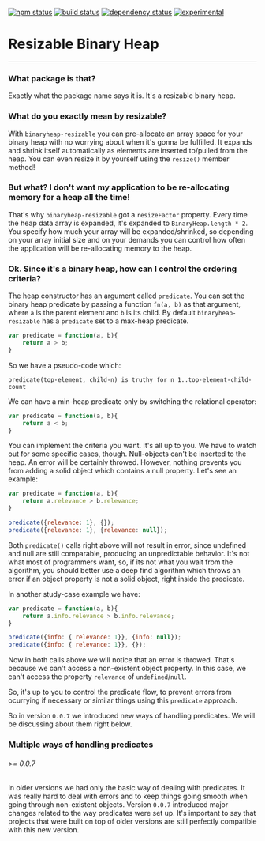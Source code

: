 [![npm status](http://img.shields.io/npm/v/binaryheap-resizable.svg)](https://www.npmjs.org/package/binaryheap-resizable)
[![build status](https://secure.travis-ci.org/rsalesc/binaryheap-resizable.svg)](http://travis-ci.org/rsalesc/binaryheap-resizable)
[![dependency status](https://david-dm.org/rsalesc/binaryheap-resizable.svg)](https://david-dm.org/rsalesc/binaryheap-resizable)
[![experimental](http://img.shields.io/badge/stability-experimental-DD5F0A.svg)](http://nodejs.org/api/documentation.html#documentation_stability_index)

# Resizable Binary Heap
---

### What package is that?

Exactly what the package name says it is. It's a resizable binary heap.

### What do you exactly mean by resizable?

With `binaryheap-resizable` you can pre-allocate an array space for your binary heap with no worrying about when it's gonna be fulfilled. It expands and shrink itself automatically as elements are inserted to/pulled from the heap. You can even resize it by yourself using the `resize()` member method!

### But what? I don't want my application to be re-allocating memory for a heap all the time!

That's why `binaryheap-resizable` got a `resizeFactor` property. Every time the heap data array is expanded, it's expanded to `BinaryHeap.length * 2`. You specify how much your array will be expanded/shrinked, so depending on your array initial size and on your demands you can control how often the application will be re-allocating memory to the heap.

### Ok. Since it's a binary heap, how can I control the ordering criteria?

The heap constructor has an argument called `predicate`. You can set the binary heap predicate by passing a function `fn(a, b)` as that argument, where `a` is the parent element and `b` is its child. By default `binaryheap-resizable` has a `predicate` set to a max-heap predicate.

```javascript
var predicate = function(a, b){
    return a > b;
}
```
So we have a pseudo-code which:

```
predicate(top-element, child-n) is truthy for n 1..top-element-child-count
```

We can have a min-heap predicate only by switching the relational operator:
```javascript
var predicate = function(a, b){
    return a < b;
}
```

You can implement the criteria you want. It's all up to you. We have to watch out for some specific cases, though. Null-objects can't be inserted to the heap. An error will be certainly throwed. However, nothing prevents you from adding a solid object which contains a null property. Let's see an example:

```javascript
var predicate = function(a, b){
    return a.relevance > b.relevance;
}

predicate({relevance: 1}, {});
predicate({relevance: 1}, {relevance: null});
```

Both `predicate()` calls right above will not result in error, since undefined and null are still comparable, producing an unpredictable behavior. It's not what most of programmers want, so, if its not what you wait from the algorithm, you should better use a deep find algorithm which throws an error if an object property is not a solid object, right inside the predicate.

In another study-case example we have:

```javascript
var predicate = function(a, b){
    return a.info.relevance > b.info.relevance;
}

predicate({info: { relevance: 1}}, {info: null});
predicate({info: { relevance: 1}}, {});
```

Now in both calls above we will notice that an error is throwed. That's because we can't access a non-existent object property. In this case, we can't access the property `relevance` of `undefined`/`null`.

So, it's up to you to control the predicate flow, to prevent errors from ocurrying if necessary or similar things using this `predicate` approach.

So in version `0.0.7` we introduced new ways of handling predicates. We will be discussing about them right below.

### Multiple ways of handling predicates
###### *>= 0.0.7*

In older versions we had only the basic way of dealing with predicates. It was really hard to deal with errors and to keep things going smooth when going through non-existent objects. Version `0.0.7` introduced major changes related to the way predicates were set up. It's important to say that projects that were built on top of older versions are still perfectly compatible with this new version.


